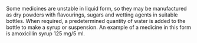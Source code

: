 Some medicines are unstable in liquid form, so they may be manufactured as dry powders with flavourings, sugars and wetting agents in suitable bottles. When required, a predetermined quantity of water is added to the bottle to make a syrup or suspension. An example of a medicine in this form is amoxicillin syrup 125 mg/5 ml.
